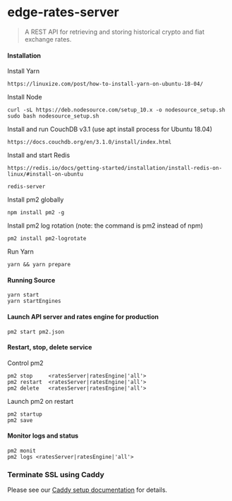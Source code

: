 # edge-rates-server

> A REST API for retrieving and storing historical crypto and fiat exchange rates.

#### Installation

Install Yarn

    https://linuxize.com/post/how-to-install-yarn-on-ubuntu-18-04/

Install Node

    curl -sL https://deb.nodesource.com/setup_10.x -o nodesource_setup.sh
    sudo bash nodesource_setup.sh

Install and run CouchDB v3.1 (use apt install process for Ubuntu 18.04)

    https://docs.couchdb.org/en/3.1.0/install/index.html

Install and start Redis

    https://redis.io/docs/getting-started/installation/install-redis-on-linux/#install-on-ubuntu

    redis-server

Install pm2 globally

    npm install pm2 -g

Install pm2 log rotation (note: the command is pm2 instead of npm)

    pm2 install pm2-logrotate

Run Yarn

    yarn && yarn prepare

#### Running Source

    yarn start
    yarn startEngines

#### Launch API server and rates engine for production

    pm2 start pm2.json

#### Restart, stop, delete service

Control pm2

    pm2 stop     <ratesServer|ratesEngine|'all'>
    pm2 restart  <ratesServer|ratesEngine|'all'>
    pm2 delete   <ratesServer|ratesEngine|'all'>

Launch pm2 on restart

    pm2 startup
    pm2 save

#### Monitor logs and status

    pm2 monit
    pm2 logs <ratesServer|ratesEngine|'all'>

### Terminate SSL using Caddy

Please see our [Caddy setup documentation](./docs/caddySetup.md) for details.
